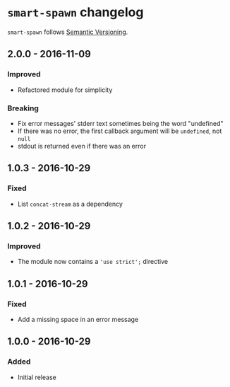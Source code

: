 # `smart-spawn` changelog

`smart-spawn` follows [Semantic Versioning][1].

## 2.0.0 - 2016-11-09

### Improved

* Refactored module for simplicity

### Breaking

* Fix error messages' stderr text sometimes being the word "undefined"
* If there was no error, the first callback argument will be `undefined`, not `null`
* stdout is returned even if there was an error

## 1.0.3 - 2016-10-29

### Fixed

* List `concat-stream` as a dependency

## 1.0.2 - 2016-10-29

### Improved

* The module now contains a `'use strict';` directive

## 1.0.1 - 2016-10-29

### Fixed

* Add a missing space in an error message

## 1.0.0 - 2016-10-29

### Added

* Initial release

 [1]: http://semver.org/
